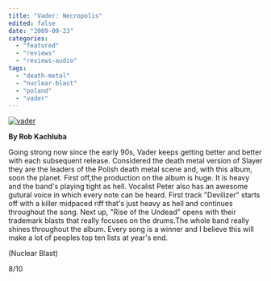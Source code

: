 ```yaml
---
title: "Vader: Necropolis"
edited: false
date: "2009-09-23"
categories:
  - "featured"
  - "reviews"
  - "reviews-audio"
tags:
  - "death-metal"
  - "nuclear-blast"
  - "poland"
  - "vader"
---
```


[![vader](http://www.hellbound.ca/wp-content/uploads/2009/09/vader-300x300.jpg "vader")](http://www.hellbound.ca/wp-content/uploads/2009/09/vader.jpg)

**By Rob Kachluba**

Going strong now since the early 90s, Vader keeps getting better and better with each subsequent release. Considered the death metal version of Slayer they are the leaders of the Polish death metal scene and, with this album, soon the planet. First off,the production on the album is huge. It is heavy and the band's playing tight as hell. Vocalist Peter also has an awesome gutural voice in which every note can be heard. First track "Devilizer" starts off with a killer midpaced riff that's just heavy as hell and continues throughout the song. Next up, "Rise of the Undead" opens with their trademark blasts that really focuses on the drums.The whole band really shines throughout the album. Every song is a winner and I believe this will make a lot of peoples top ten lists at year's end.

(Nuclear Blast)

8/10
